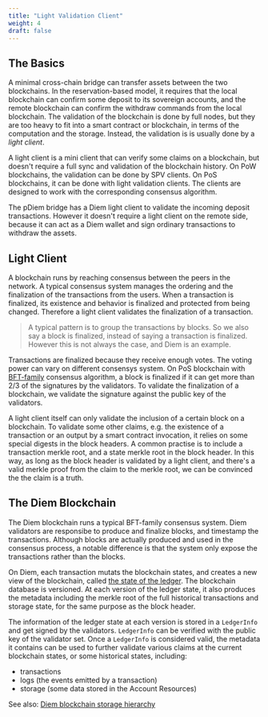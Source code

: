 ```yaml
---
title: "Light Validation Client"
weight: 4
draft: false
---
```


## The Basics

A minimal cross-chain bridge can transfer assets between the two blockchains. In the reservation-based model, it requires that the local blockchain can confirm some deposit to its sovereign accounts, and the remote blockchain can confirm the withdraw commands from the local blockchain. The validation of the blockchain is done by full nodes, but they are too heavy to fit into a smart contract or blockchain, in terms of the computation and the storage. Instead, the validation is is usually done by a *light client*.

A light client is a mini client that can verify some claims on a blockchain, but doesn't require a full sync and validation of the blockchain history. On PoW blockchains, the validation can be done by SPV clients. On PoS blockchains, it can be done with light validation clients. The clients are designed to work with the corresponding consensus algorithm.

The pDiem bridge has a Diem light client to validate the incoming deposit transactions. However it doesn't require a light client on the remote side, because it can act as a Diem wallet and sign ordinary transactions to withdraw the assets.

## Light Client

A blockchain runs by reaching consensus between the peers in the network. A typical consensus system manages the ordering and the finalization of the transactions from the users. When a transaction is finalized, its existence and behavior is finalized and protected from being changed. Therefore a light client validates the finalization of a transaction.

> A typical pattern is to group the transactions by blocks. So we also say a block is finalized, instead of saying a transaction is finalized. However this is not always the case, and Diem is an example.

Transactions are finalized because they receive enough votes. The voting power can vary on different consensys system. On PoS blockchain with [BFT-family](https://en.wikipedia.org/wiki/Byzantine_fault) consensus algorithm, a block is finalized if it can get more than 2/3 of the signatures by the validators. To validate the finalization of a blockchain, we validate the signature against the public key of the validators.

A light client itself can only validate the inclusion of a certain block on a blockchain. To validate some other claims, e.g. the existence of a transaction or an output by a smart contract invocation, it relies on some special digests in the block headers. A common practise is to include a transaction merkle root, and a state merkle root in the block header. In this way, as long as the block header is validated by a light client, and there's a valid merkle proof from the claim to the merkle root, we can be convinced the the claim is a truth.

## The Diem Blockchain

The Diem blockchain runs a typical BFT-family consensus system. Diem validators are responsibe to produce and finalize blocks, and timestamp the transactions. Although blocks are actually produced and used in the consensus process, a notable difference is that the system only expose the transactions rather than the blocks.

On Diem, each transaction mutats the blockchain states, and creates a new view of the blockchain, called [the state of the ledger](https://developers.diem.com/docs/core/diem-protocol#transactions-and-states). The blockchain database is versioned. At each version of the ledger state, it also produces the metadata including the merkle root of the full historical transactions and storage state, for the same purpose as the block header.

The information of the ledger state at each version is stored in a `LedgerInfo` and get signed by the validators. `LedgerInfo` can be verified with the public key of the validator set. Once a `LedgerInfo` is considered valid, the metadata it contains can be used to further validate various claims at the current blockchain states, or some historical states, including:

- transactions
- logs (the events emitted by a transaction)
- storage (some data stored in the Account Resources)

See also: [Diem blockchain storage hierarchy](https://github.com/diem/diem/tree/master/storage)
